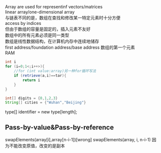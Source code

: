 ##
Array are used for representinf vectors/matrices\
linear array/one-dimensional array\
与链表不同的是，数组在查找和修改某一特定元素时十分方便\
access by indices\
但由于数组的容量是固定的，插入元素不友好\
数组中的所有元素必须是同一类型\
数组是线性数据结构，在计算机内存中连续地储存\
first address/foundation address/base address 数组的第一个元素\
RAM
```Java
int i
for (i=0;1<;i++>){
    //for (int value:array)另一种for循环写法
    if (retrieve(a,i)==tar){
        return i
    }
}

int[] digits = {0,1,2,3}
String[] cities = {"Wuhan","Beijing"}
```
type[] identifier = new type[length];
## Pass-by-value&Pass-by-reference
swapElements(array[i],array[n-i-1])[wrong]
swapElements(array, i, n-i-1)
因为不能改变原值，改变的是副本
